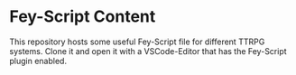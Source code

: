 # Fey-Script Content
This repository hosts some useful Fey-Script file for different TTRPG systems. Clone it and open it with a VSCode-Editor that has the Fey-Script plugin enabled.